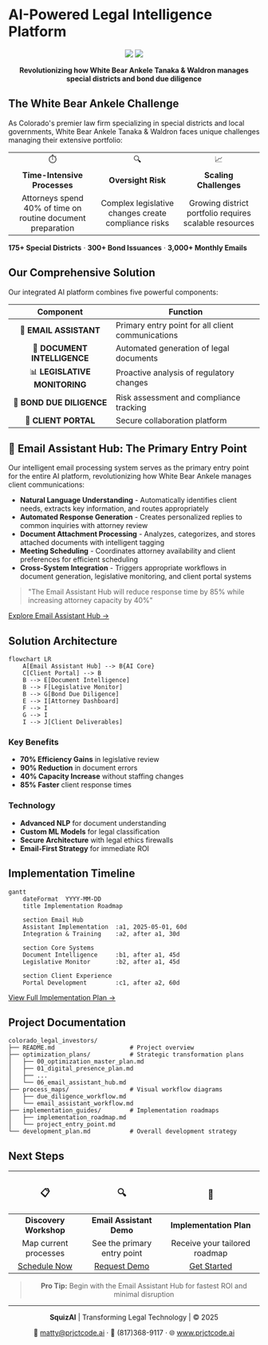 # AI-Powered Legal Intelligence Platform

<div align="center">

[![](https://img.shields.io/badge/DEVELOPED%20BY-SQUIZAI-4a86e8?style=for-the-badge)](https://www.squizai.com)
[![](https://img.shields.io/badge/VERSION-1.0-00a896?style=for-the-badge)](./development_plan.md)

**Revolutionizing how White Bear Ankele Tanaka & Waldron manages special districts and bond due diligence**

</div>

## The White Bear Ankele Challenge

As Colorado's premier law firm specializing in special districts and local governments, White Bear Ankele Tanaka & Waldron faces unique challenges managing their extensive portfolio:

| | | |
|:---:|:---:|:---:|
| ⏱️ | 🔍 | 📈 |
| **Time-Intensive Processes** | **Oversight Risk** | **Scaling Challenges** |
| Attorneys spend 40% of time on routine document preparation | Complex legislative changes create compliance risks | Growing district portfolio requires scalable resources |

**175+ Special Districts** · **300+ Bond Issuances** · **3,000+ Monthly Emails**

## Our Comprehensive Solution

Our integrated AI platform combines five powerful components:

| Component | Function |
|:---:|---|
| 📧 **EMAIL ASSISTANT** | Primary entry point for all client communications |
| 📝 **DOCUMENT INTELLIGENCE** | Automated generation of legal documents |
| 📊 **LEGISLATIVE MONITORING** | Proactive analysis of regulatory changes |
| 💼 **BOND DUE DILIGENCE** | Risk assessment and compliance tracking |
| 🔐 **CLIENT PORTAL** | Secure collaboration platform |

## 📧 Email Assistant Hub: The Primary Entry Point

Our intelligent email processing system serves as the primary entry point for the entire AI platform, revolutionizing how White Bear Ankele manages client communications:

- **Natural Language Understanding** - Automatically identifies client needs, extracts key information, and routes appropriately
- **Automated Response Generation** - Creates personalized replies to common inquiries with attorney review
- **Document Attachment Processing** - Analyzes, categorizes, and stores attached documents with intelligent tagging
- **Meeting Scheduling** - Coordinates attorney availability and client preferences for efficient scheduling
- **Cross-System Integration** - Triggers appropriate workflows in document generation, legislative monitoring, and client portal systems

> "The Email Assistant Hub will reduce response time by 85% while increasing attorney capacity by 40%"

[Explore Email Assistant Hub →](./optimization_plans/06_email_assistant_hub.md)

## Solution Architecture

```mermaid
flowchart LR
    A[Email Assistant Hub] --> B{AI Core}
    C[Client Portal] --> B
    B --> E[Document Intelligence]
    B --> F[Legislative Monitor]
    B --> G[Bond Due Diligence]
    E --> I[Attorney Dashboard]
    F --> I
    G --> I
    I --> J[Client Deliverables]
```

### Key Benefits

- **70% Efficiency Gains** in legislative review
- **90% Reduction** in document errors  
- **40% Capacity Increase** without staffing changes
- **85% Faster** client response times

### Technology

- **Advanced NLP** for document understanding
- **Custom ML Models** for legal classification
- **Secure Architecture** with legal ethics firewalls
- **Email-First Strategy** for immediate ROI

## Implementation Timeline

```mermaid
gantt
    dateFormat  YYYY-MM-DD
    title Implementation Roadmap
    
    section Email Hub
    Assistant Implementation  :a1, 2025-05-01, 60d
    Integration & Training    :a2, after a1, 30d
    
    section Core Systems
    Document Intelligence     :b1, after a1, 45d
    Legislative Monitor       :b2, after a1, 45d
    
    section Client Experience
    Portal Development        :c1, after a2, 60d
```

[View Full Implementation Plan →](./implementation_guides/implementation_roadmap.md)

## Project Documentation

```
colorado_legal_investors/
├── README.md                     # Project overview
├── optimization_plans/           # Strategic transformation plans
│   ├── 00_optimization_master_plan.md
│   ├── 01_digital_presence_plan.md
│   ├── ...
│   └── 06_email_assistant_hub.md
├── process_maps/                 # Visual workflow diagrams
│   ├── due_diligence_workflow.md
│   └── email_assistant_workflow.md
├── implementation_guides/        # Implementation roadmaps
│   ├── implementation_roadmap.md
│   └── project_entry_point.md
└── development_plan.md           # Overall development strategy
```

## Next Steps

<div align="center">

| <h3>📋</h3> | <h3>🔍</h3> | <h3>🚀</h3> |
|:---:|:---:|:---:|
| **Discovery Workshop** | **Email Assistant Demo** | **Implementation Plan** |
| Map current processes | See the primary entry point | Receive your tailored roadmap |
| [Schedule Now](mailto:matty@prjctcode.ai?subject=WBA%20Discovery%20Workshop) | [Request Demo](mailto:matty@prjctcode.ai?subject=WBA%20Email%20Assistant%20Demo) | [Get Started](mailto:matty@prjctcode.ai?subject=WBA%20Implementation%20Plan) |

> **Pro Tip:** Begin with the Email Assistant Hub for fastest ROI and minimal disruption

</div>

---

<div align="center">

**SquizAI** | Transforming Legal Technology | © 2025

📧 matty@prjctcode.ai · 📱 (817)368-9117 · 🌐 www.prjctcode.ai

</div>
